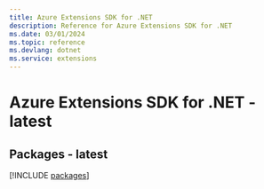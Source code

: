 ```yaml
---
title: Azure Extensions SDK for .NET
description: Reference for Azure Extensions SDK for .NET
ms.date: 03/01/2024
ms.topic: reference
ms.devlang: dotnet
ms.service: extensions
---
```

# Azure Extensions SDK for .NET - latest
## Packages - latest
[!INCLUDE [packages](extensions-index.md)]
